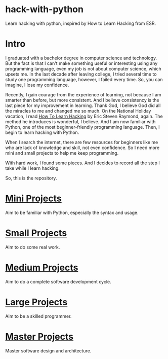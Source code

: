 # hack-with-python

Learn hacking with python, inspired by How to Learn Hacking from ESR.

# Intro

I graduated with a bachelor degree in computer science and technology. But the fact is that I can't make something useful or interesting using any programming language, even my job is not about computer science, which upsets me. In the last decade after leaving college, I tried several time to study one programming language, however, I failed every time. So, you can imagine, I lose my confidence.

Recently, I gain courage from the experience of learning, not because I am smarter than before, but more consistent. And I believe consistency is the last piece for my improvement in learning. Thank God, I believe God did all the miracles to me and changed me so much. On the National Holiday vacation, I read [How To Learn Hacking](http://www.catb.org/esr/faqs/hacking-howto.html) by Eric Steven Raymond, again. The method he introduces is wonderful, I believe. And I am now familiar with Python, one of the most beginner-friendly programming language. Then, I begin to learn hacking with Python.

When I search the internet, there are few resources for beginners like me who are lack of knowledge and skill, not even confidence. So I need more mini and small projects to help me keep programming.

With hard work, I found some pieces. And I decides to record all the step I take while I learn hacking.

So, this is the repository.

# [Mini Projects](mini/)

Aim to be familiar with Python, especially the syntax and usage.

# [Small Projects](small/)

Aim to do some real work.

# [Medium Projects](medium/)

Aim to do a complete software development cycle.

# [Large Projects](large/)

Aim to be a skilled programmer.

# [Master Projects](master/)

Master software design and architecture.
